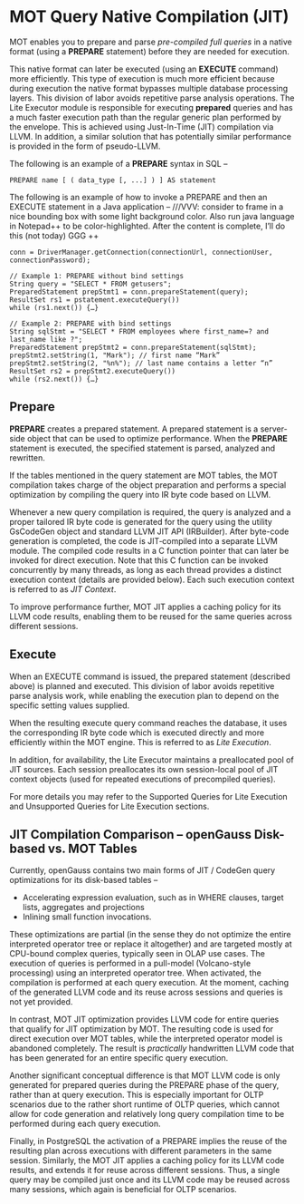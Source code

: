 # MOT Query Native Compilation \(JIT\)<a name="EN-US_TOPIC_0270677721"></a>

MOT enables you to prepare and parse  _pre-compiled full queries_  in a native format \(using a  **PREPARE**  statement\) before they are needed for execution.

This native format can later be executed \(using an  **EXECUTE**  command\) more efficiently. This type of execution is much more efficient because during execution the native format bypasses multiple database processing layers. This division of labor avoids repetitive parse analysis operations. The Lite Executor module is responsible for executing  **prepared**  queries and has a much faster execution path than the regular generic plan performed by the envelope. This is achieved using Just-In-Time \(JIT\) compilation via LLVM. In addition, a similar solution that has potentially similar performance is provided in the form of pseudo-LLVM.

The following is an example of a  **PREPARE**  syntax in SQL –

```
PREPARE name [ ( data_type [, ...] ) ] AS statement 
```

The following is an example of how to invoke a PREPARE and then an EXECUTE statement in a Java application – ///VVV: consider to frame in a nice bounding box with some light background color. Also run java language in Notepad++ to be color-highlighted. After the content is complete, I’ll do this \(not today\) GGG   ++

```
conn = DriverManager.getConnection(connectionUrl, connectionUser, connectionPassword);
 
// Example 1: PREPARE without bind settings
String query = "SELECT * FROM getusers";
PreparedStatement prepStmt1 = conn.prepareStatement(query);
ResultSet rs1 = pstatement.executeQuery())
while (rs1.next()) {…}
 
// Example 2: PREPARE with bind settings
String sqlStmt = "SELECT * FROM employees where first_name=? and last_name like ?";
PreparedStatement prepStmt2 = conn.prepareStatement(sqlStmt);
prepStmt2.setString(1, "Mark"); // first name “Mark”
prepStmt2.setString(2, "%n%"); // last name contains a letter “n”
ResultSet rs2 = prepStmt2.executeQuery())
while (rs2.next()) {…}
```

## Prepare<a name="section183781395019"></a>

**PREPARE**  creates a prepared statement. A prepared statement is a server-side object that can be used to optimize performance. When the  **PREPARE**  statement is executed, the specified statement is parsed, analyzed and rewritten.

If the tables mentioned in the query statement are MOT tables, the MOT compilation takes charge of the object preparation and performs a special optimization by compiling the query into IR byte code based on LLVM.

Whenever a new query compilation is required, the query is analyzed and a proper tailored IR byte code is generated for the query using the utility GsCodeGen object and standard LLVM JIT API \(IRBuilder\). After byte-code generation is completed, the code is JIT‑compiled into a separate LLVM module. The compiled code results in a C function pointer that can later be invoked for direct execution. Note that this C function can be invoked concurrently by many threads, as long as each thread provides a distinct execution context \(details are provided below\). Each such execution context is referred to as  _JIT Context_.

To improve performance further, MOT JIT applies a caching policy for its LLVM code results, enabling them to be reused for the same queries across different sessions.

## Execute<a name="section1860454835014"></a>

When an EXECUTE command is issued, the prepared statement \(described above\) is planned and executed. This division of labor avoids repetitive parse analysis work, while enabling the execution plan to depend on the specific setting values supplied.

When the resulting execute query command reaches the database, it uses the corresponding IR byte code which is executed directly and more efficiently within the MOT engine. This is referred to as  _Lite Execution_.

In addition, for availability, the Lite Executor maintains a preallocated pool of JIT sources. Each session preallocates its own session-local pool of JIT context objects \(used for repeated executions of precompiled queries\).

For more details you may refer to the Supported Queries for Lite Execution and Unsupported Queries for Lite Execution sections.

## JIT Compilation Comparison – openGauss Disk-based vs. MOT Tables<a name="section1176712185116"></a>

Currently, openGauss contains two main forms of JIT / CodeGen query optimizations for its disk-based tables –

-   Accelerating expression evaluation, such as in WHERE clauses, target lists, aggregates and projections
-   Inlining small function invocations.

These optimizations are partial \(in the sense they do not optimize the entire interpreted operator tree or replace it altogether\) and are targeted mostly at CPU-bound complex queries, typically seen in OLAP use cases. The execution of queries is performed in a pull-model \(Volcano-style processing\) using an interpreted operator tree. When activated, the compilation is performed at each query execution. At the moment, caching of the generated LLVM code and its reuse across sessions and queries is not yet provided.

In contrast, MOT JIT optimization provides LLVM code for entire queries that qualify for JIT optimization by MOT. The resulting code is used for direct execution over MOT tables, while the interpreted operator model is abandoned completely. The result is  _practically_  handwritten LLVM code that has been generated for an entire specific query execution.

Another significant conceptual difference is that MOT LLVM code is only generated for prepared queries during the PREPARE phase of the query, rather than at query execution. This is especially important for OLTP scenarios due to the rather short runtime of OLTP queries, which cannot allow for code generation and relatively long query compilation time to be performed during each query execution.

Finally, in PostgreSQL the activation of a PREPARE implies the reuse of the resulting plan across executions with different parameters in the same session. Similarly, the MOT JIT applies a caching policy for its LLVM code results, and extends it for reuse across different sessions. Thus, a single query may be compiled just once and its LLVM code may be reused across many sessions, which again is beneficial for OLTP scenarios.

